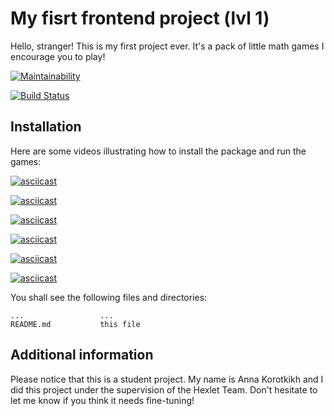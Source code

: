 # My fisrt frontend project (lvl 1)

Hello, stranger!
This is my first project ever. It's a pack of little math games I encourage you to play!

[![Maintainability](https://api.codeclimate.com/v1/badges/b9b0d5549f899746187a/maintainability)](https://codeclimate.com/github/afreakanist/frontend-project-lvl1/maintainability)

[![Build Status](https://travis-ci.org/afreakanist/frontend-project-lvl1.svg?branch=master)](https://travis-ci.org/afreakanist/frontend-project-lvl1)

## Installation

Here are some videos illustrating how to install the package and run the games:

[![asciicast](https://asciinema.org/a/mootsSp4vlvgsa7iCpZ8RJCgz.svg)](https://asciinema.org/a/mootsSp4vlvgsa7iCpZ8RJCgz)

[![asciicast](https://asciinema.org/a/rXRzZ1rzso2H3h3BCAh4hETsB.svg)](https://asciinema.org/a/rXRzZ1rzso2H3h3BCAh4hETsB)

[![asciicast](https://asciinema.org/a/vT5qnERYQy1Db1M6R0addDePx.svg)](https://asciinema.org/a/vT5qnERYQy1Db1M6R0addDePx)

[![asciicast](https://asciinema.org/a/USBKnNlEaJsPwKGI3dmbAy8dZ.svg)](https://asciinema.org/a/USBKnNlEaJsPwKGI3dmbAy8dZ)

[![asciicast](https://asciinema.org/a/y4sPoVp8bO3B7H8MvdHRq3Cnt.svg)](https://asciinema.org/a/y4sPoVp8bO3B7H8MvdHRq3Cnt)

[![asciicast](https://asciinema.org/a/LUJG9tffSoaBGGCwaBU0BpQ7j.svg)](https://asciinema.org/a/LUJG9tffSoaBGGCwaBU0BpQ7j)


You shall see the following files and directories:
    
    ...                 ...
    README.md			this file

## Additional information

Please notice that this is a student project. 
My name is Anna Korotkikh and I did this project under the supervision of the Hexlet Team. 
Don't hesitate to let me know if you think it needs fine-tuning!

